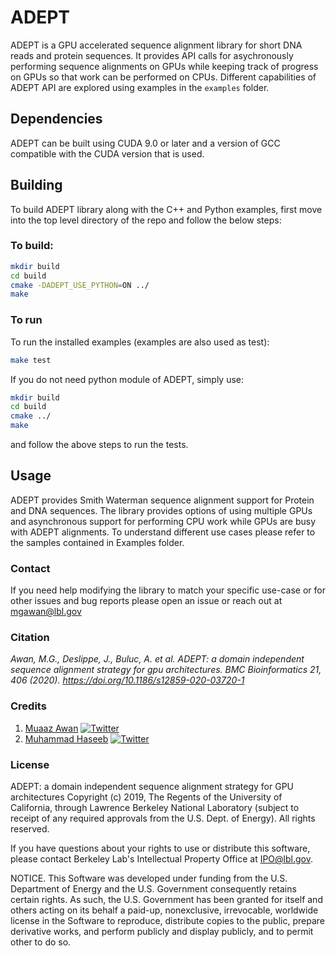 
# ADEPT
ADEPT is a GPU accelerated sequence alignment library for short DNA reads and protein sequences. It provides API calls for asychronously performing sequence alignments on GPUs while keeping track of progress on GPUs so that work can be performed on CPUs. Different capabilities of ADEPT API are explored using examples in the `examples` folder.

## Dependencies
ADEPT can be built using CUDA 9.0 or later and a version of GCC compatible with the CUDA version that is used. 

## Building
To build ADEPT library along with the C++ and Python examples, first move into the top level directory of the repo and follow the below steps:

### To build:
```bash
mkdir build
cd build
cmake -DADEPT_USE_PYTHON=ON ../
make
```
### To run
To run the installed examples (examples are also used as test):
```bash
make test
```
If you do not need python module of ADEPT, simply use:
```bash
mkdir build
cd build
cmake ../
make
```
and follow the above steps to run the tests.

## Usage
ADEPT provides Smith Waterman sequence alignment support for Protein and DNA sequences. The library provides options of using multiple GPUs and asynchronous support for performing CPU work while GPUs are busy with ADEPT alignments. To understand different use cases please refer to the samples contained in Examples folder.

### Contact
If you need help modifying the library to match your specific use-case or for other issues and bug reports please open an issue or reach out at mgawan@lbl.gov

### Citation
*Awan, M.G., Deslippe, J., Buluc, A. et al. ADEPT: a domain independent sequence alignment strategy for gpu architectures. BMC Bioinformatics 21, 406 (2020). https://doi.org/10.1186/s12859-020-03720-1*


### Credits
1. [Muaaz Awan](https://www.nersc.gov/about/nersc-staff/application-performance/muaaz-awan/) [![Twitter](https://flat.badgen.net/twitter/follow/MuaazGul?icon=twitter)](https://twitter.com/MuaazGul)     
2. [Muhammad Haseeb](https://sites.google.com/fiu.edu/muhammadhaseeb) [![Twitter](https://flat.badgen.net/twitter/follow/iHaseebM?icon=twitter)](https://twitter.com/iHaseebM)      

### License

ADEPT: a domain independent sequence alignment strategy for GPU architectures Copyright (c) 2019, The Regents of the University of California, through Lawrence Berkeley National Laboratory (subject to receipt of any required approvals from the U.S. Dept. of Energy). All rights reserved.

If you have questions about your rights to use or distribute this software, please contact Berkeley Lab's Intellectual Property Office at IPO@lbl.gov.

NOTICE. This Software was developed under funding from the U.S. Department of Energy and the U.S. Government consequently retains certain rights. As such, the U.S. Government has been granted for itself and others acting on its behalf a paid-up, nonexclusive, irrevocable, worldwide license in the Software to reproduce, distribute copies to the public, prepare derivative works, and perform publicly and display publicly, and to permit other to do so.
